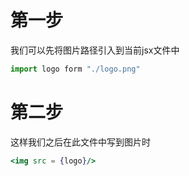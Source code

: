 # 第一步

我们可以先将图片路径引入到当前jsx文件中

~~~jsx
import logo form "./logo.png"
~~~

# 第二步

这样我们之后在此文件中写到图片时

~~~jsx
<img src = {logo}/>
~~~

